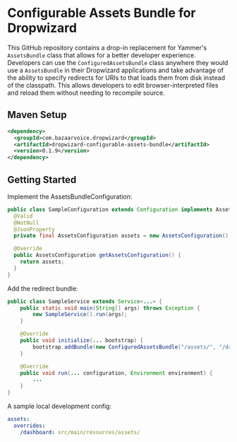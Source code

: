 # Configurable Assets Bundle for Dropwizard

This GitHub repository contains a drop-in replacement for Yammer's `AssetsBundle` class that allows for a better
developer experience.  Developers can use the `ConfiguredAssetsBundle` class anywhere they would use a `AssetsBundle`
in their Dropwizard applications and take advantage of the ability to specify redirects for URIs to that loads them from
disk instead of the classpath.  This allows developers to edit browser-interpreted files and reload them without needing
to recompile source.

## Maven Setup

```xml
<dependency>
  <groupId>com.bazaarvoice.dropwizard</groupId>
  <artifactId>dropwizard-configurable-assets-bundle</artifactId>
  <version>0.1.9</version>
</dependency>
```

## Getting Started

Implement the AssetsBundleConfiguration:
```java
public class SampleConfiguration extends Configuration implements AssetsBundleConfiguration {
  @Valid
  @NotNull
  @JsonProperty
  private final AssetsConfiguration assets = new AssetsConfiguration();

  @Override
  public AssetsConfiguration getAssetsConfiguration() {
    return assets;
  }
}
```

Add the redirect bundle:
```java
public class SampleService extends Service<...> {
    public static void main(String[] args) throws Exception {
        new SampleService().run(args);
    }

    @Override
    public void initialize(... bootstrap) {
        bootstrap.addBundle(new ConfiguredAssetsBundle("/assets/", "/dashboard/"));
    }

    @Override
    public void run(... configuration, Environment environment) {
        ...
    }
}
```

A sample local development config:
```yml
assets:
  overrides:
    /dashboard: src/main/resources/assets/
```
